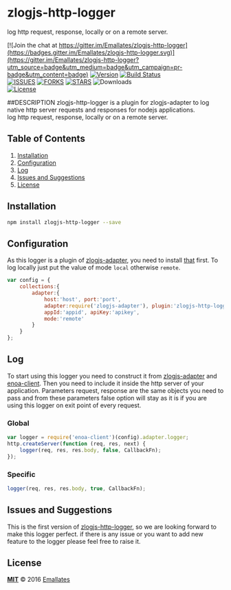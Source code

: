 # zlogjs-http-logger
log http request, response, locally or on a remote server.

[![Join the chat at https://gitter.im/Emallates/zlogjs-http-logger](https://badges.gitter.im/Emallates/zlogjs-http-logger.svg)](https://gitter.im/Emallates/zlogjs-http-logger?utm_source=badge&utm_medium=badge&utm_campaign=pr-badge&utm_content=badge) [![Version][version-svg]][package-url] [![Build Status][travis-svg]][travis-url] <br/>  [![ISSUES][issues-url]][issues-url] [![FORKS][forks-url]][forks-url] [![STARS][stars-url]][stars-url] ![Downloads][downloads-image] <br/>
[![License][license-image]][license-url]


[version-svg]: https://img.shields.io/npm/v/zlogjs-http-logger.svg?style=flat-square
[package-url]: https://npmjs.org/package/zlogjs-http-logger
[travis-svg]: https://img.shields.io/travis/Emallates/zlogjs-http-logger/master.svg?style=flat-square
[travis-url]: https://api.travis-ci.org/Emallates/zlogjs-http-logger.svg?branch=master
[issues-url]:https://img.shields.io/github/issues/Emallates/zlogjs-http-logger.svg?style=flat-square
[forks-url]:https://img.shields.io/github/forks/Emallates/zlogjs-http-logger.svg?style=flat-square
[stars-url]:https://img.shields.io/github/stars/Emallates/zlogjs-http-logger.svg?style=flat-square
[downloads-image]: https://img.shields.io/npm/dm/zlogjs-http-logger.svg?style=flat-square
[license-image]: https://img.shields.io/badge/license-MIT-blue.svg?style=flat-square
[license-url]: https://raw.githubusercontent.com/Emallates/zlogjs-http-logger/master/LICENSE

##DESCRIPTION
zlogjs-http-logger is a plugin for zlogjs-adapter to log native http server requests and responses for nodejs applications.<br/>
log http request, response, locally or on a remote server.

## Table of Contents
1. [Installation](#installation)
2. [Configuration](#configuration)
3. [Log](#log)
4. [Issues and Suggestions](#issues-and-suggestions)
5. [License](#license)

## Installation
```bash
npm install zlogjs-http-logger --save
```

## Configuration
As this logger is a plugin of [zlogjs-adapter](https://github.com/Emallates/zlogjs-adapter), you need to install [that](https://github.com/Emallates/zlogjs-adapter) first.
To log locally just put the value of mode `local` otherwise `remote`.
```javascript
var config = {
	collections:{
		adapter:{
			host:'host', port:'port',
			adapter:require('zlogjs-adapter'), plugin:'zlogjs-http-logger',
			appId:'appid', apiKey:'apikey',
			mode:'remote'
		}
	}
};
```

## Log
To start using this logger you need to construct it from [zlogjs-adapter](https://github.com/Emallates/zlogjs-adapter) and [enoa-client](https://github.com/Emallates/enoa-client).
Then you need to include it inside the http server of your application. Parameters request, response are the same objects you need to pass
and from these parameters false option will stay as it is if you are using this logger on exit point of every request. 
### Global
```javascript
var logger = require('enoa-client')(config).adapter.logger;
http.createServer(function (req, res, next) {
	logger(req, res, res.body, false, CallbackFn);
});

```
### Specific
```javascript
logger(req, res, res.body, true, CallbackFn);
```

## Issues and Suggestions
This is the first version of [zlogjs-http-logger](https://github.com/Emallates/zlogjs-http-logger), so we are looking forward to make this logger perfect. if there is any issue or you want to add new feature to the logger please feel free to raise it.

## License

**[MIT](./LICENSE)**
&copy; 2016 [Emallates](http://github.com/Emallates)
